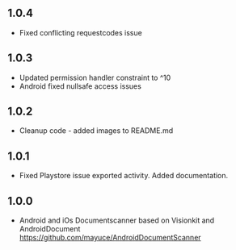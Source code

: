 ## 1.0.4
* Fixed conflicting requestcodes issue

## 1.0.3
* Updated permission handler constraint to ^10
* Android fixed nullsafe access issues

## 1.0.2
* Cleanup code - added images to README.md

## 1.0.1

* Fixed Playstore issue exported activity. Added documentation.

## 1.0.0

* Android and iOs Documentscanner based on Visionkit and AndroidDocument https://github.com/mayuce/AndroidDocumentScanner
